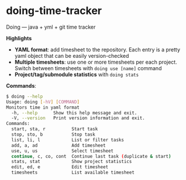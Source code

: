 # doing-time-tracker

Doing — java + yml + git time tracker

**Highlights**

- **YAML format**: add timesheet to the repository. Each entry is a pretty yaml object that can be easily version-checked
- **Multiple timesheets**: use one or more timesheets per each project. Switch between timesheets with `doing use [name]` command
- **Project/tag/submodule statistics** with `doing stats`

**Commands**:

```bash
$ doing --help
Usage: doing [-hV] [COMMAND]
Monitors time in yaml format
  -h, --help      Show this help message and exit.
  -V, --version   Print version information and exit.
Commands:
  start, sta, r          Start task
  stop, sto, b           Stop task
  list, li, l            List or filter tasks
  add, a, ad             Add timesheet
  use, u, us             Select timesheet
  continue, c, co, cont  Continue last task (duplicate & start)
  stats, stat            Show project statistics
  edit, ed, e            Edit timesheet
  timesheets             List available timesheet
```

